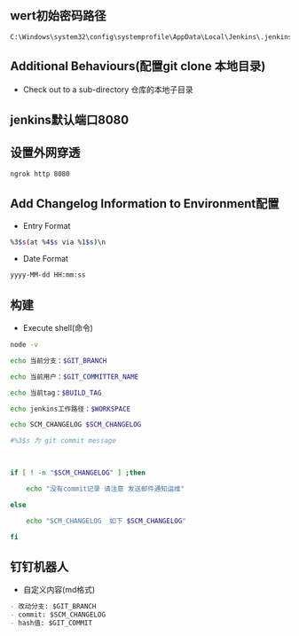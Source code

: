 ## wert初始密码路径

```ssh
C:\Windows\system32\config\systemprofile\AppData\Local\Jenkins\.jenkins\secrets\initialAdminPassword
```

## Additional Behaviours(配置git clone 本地目录)

- Check out to a sub-directory
仓库的本地子目录

## jenkins默认端口8080

## 设置外网穿透

```sh
ngrok http 8080
```

## Add Changelog Information to Environment配置

- Entry Format

```sh
%3$s(at %4$s via %1$s)\n
```

- Date Format

```sh
yyyy-MM-dd HH:mm:ss
```

## 构建

- Execute shell(命令)

```sh
node -v

echo 当前分支：$GIT_BRANCH

echo 当前用户：$GIT_COMMITTER_NAME

echo 当前tag：$BUILD_TAG

echo jenkins工作路径：$WORKSPACE

echo SCM_CHANGELOG $SCM_CHANGELOG

#%3$s 为 git commit message

 

if [ ! -n "$SCM_CHANGELOG" ] ;then

    echo "没有commit记录 请注意 发送邮件通知运维"

else

    echo "SCM_CHANGELOG  如下 $SCM_CHANGELOG"

fi
```

## 钉钉机器人

- 自定义内容(md格式)

```md
- 改动分支: $GIT_BRANCH
- commit: $SCM_CHANGELOG
- hash值: $GIT_COMMIT
```